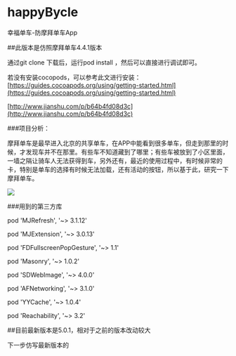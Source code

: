 # happyBycle

幸福单车-防摩拜单车App

##此版本是仿照摩拜单车4.4.1版本

通过git clone  下载后，运行pod  install ，然后可以直接进行调试即可。

若没有安装cocopods，可以参考此文进行安装：
[https://guides.cocoapods.org/using/getting-started.html](https://guides.cocoapods.org/using/getting-started.html)

[http://www.jianshu.com/p/b64b4fd08d3c](http://www.jianshu.com/p/b64b4fd08d3c)

###项目分析：

摩拜单车是最早进入北京的共享单车，在APP中能看到很多单车，但走到那里的时候，才发现车并不在那里。有些车不知道藏到了哪里；有些车被放到了小区里面，一墙之隔让骑车人无法获得到车，另外还有，最近的使用过程中，有时候非常的卡，特别是单车的选择有时候无法加载，还有活动的按钮，所以基于此，研究一下摩拜单车。

![](https://github.com/wsl-victor/happyBycle/blob/master/image/2017-06-06%2017_00.gif)


###用到的第三方库

pod 'MJRefresh', '~> 3.1.12'

pod 'MJExtension', '~> 3.0.13'

pod 'FDFullscreenPopGesture', '~> 1.1'

pod 'Masonry', '~> 1.0.2'

pod 'SDWebImage', '~> 4.0.0'

pod 'AFNetworking', '~> 3.1.0'

pod 'YYCache', '~> 1.0.4'

pod 'Reachability', '~> 3.2'



##目前最新版本是5.0.1，相对于之前的版本改动较大


下一步仿写最新版本的